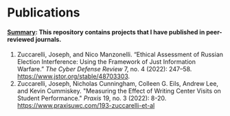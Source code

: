 # Publications

#### <ins>Summary</ins>: This repository contains projects that I have published in peer-reviewed journals.

1. Zuccarelli, Joseph, and Nico Manzonelli. “Ethical Assessment of Russian Election Interference: Using the Framework of Just Information Warfare.” *The Cyber Defense Review* 7, no. 4 (2022): 247–58. https://www.jstor.org/stable/48703303.
2. Zuccarelli, Joseph, Nicholas Cunningham, Colleen G. Eils, Andrew Lee, and Kevin Cummiskey. "Measuring the Effect of Writing Center Visits on Student Performance." *Praxis* 19, no. 3 (2022): 8-20. https://www.praxisuwc.com/193-zuccarelli-et-al
